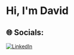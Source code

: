 
# Hi, I'm David

<!--

## Projects:
  - [Inventory Management In JavaFX](https://github.com/DavidBoudrot/software1WGU)
  
<!-- Proudly created with GPRM ( https://gprm.itsvg.in ) 
  
  

**DavidBoudrot/DavidBoudrot** is a ✨ _special_ ✨ repository because its `README.md` (this file) appears on your GitHub profile.

Here are some ideas to get you started:

- 🔭 I’m currently working on ...
- 🌱 I’m currently learning ...
- 👯 I’m looking to collaborate on ...
- 🤔 I’m looking for help with ...
- 💬 Ask me about ...
- 📫 How to reach me: ...
- 😄 Pronouns: ...
- ⚡ Fun fact: ...
-->


## 🌐 Socials:
[![LinkedIn](https://img.shields.io/badge/LinkedIn-%230077B5.svg?logo=linkedin&logoColor=white)](https://www.linkedin.com/in/davidboudrot/) 


<!-- Proudly created with GPRM ( https://gprm.itsvg.in ) -->

